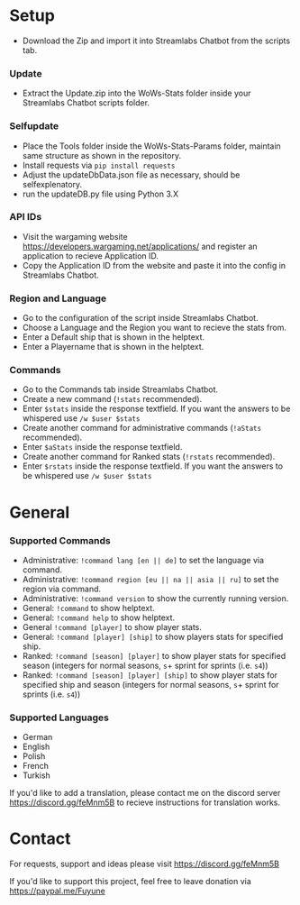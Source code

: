 # Setup
- Download the Zip and import it into Streamlabs Chatbot from the scripts tab.

### Update
- Extract the Update.zip into the WoWs-Stats folder inside your Streamlabs Chatbot scripts folder.

### Selfupdate
- Place the Tools folder inside the WoWs-Stats-Params folder, maintain same structure as shown in the repository.
- Install requests via `pip install requests`
- Adjust the updateDbData.json file as necessary, should be selfexplenatory.
- run the updateDB.py file using Python 3.X

### API IDs
- Visit the wargaming website https://developers.wargaming.net/applications/ and register an application to recieve Application ID.
- Copy the Application ID from the website and paste it into the config in Streamlabs Chatbot.

### Region and Language
- Go to the configuration of the script inside Streamlabs Chatbot.
- Choose a Language and the Region you want to recieve the stats from.
- Enter a Default ship that is shown in the helptext.
- Enter a Playername that is shown in the helptext.

### Commands
- Go to the Commands tab inside Streamlabs Chatbot.
- Create a new command (`!stats` recommended).
- Enter `$stats` inside the response textfield. If you want the answers to be whispered use `/w $user $stats`
- Create another command for administrative commands (`!aStats` recommended).
- Enter `$aStats` inside the response textfield.
- Create another command for Ranked stats (`!rstats` recommended).
- Enter `$rstats` inside the response textfield. If you want the answers to be whispered use `/w $user $stats`

# General

### Supported Commands
- Administrative: `!command lang [en || de]` to set the language via command.
- Administrative: `!command region [eu || na || asia || ru]` to set the region via command.
- Administrative: `!command version` to show the currently running version.
- General: `!command` to show helptext.
- General: `!command help` to show helptext.
- General `!command [player]` to show player stats.
- General: `!command [player] [ship]` to show players stats for specified ship.
- Ranked: `!command [season] [player]` to show player stats for specified season (integers for normal seasons, `s`+ sprint for sprints (i.e. `s4`))
- Ranked: `!command [season] [player] [ship]` to show player stats for specified ship and season (integers for normal seasons, `s`+ sprint for sprints (i.e. `s4`))


### Supported Languages
- German
- English
- Polish
- French
- Turkish

If you'd like to add a translation, please contact me on the discord server https://discord.gg/feMnm5B to recieve instructions for translation works.

# Contact
For requests, support and ideas please visit https://discord.gg/feMnm5B

If you'd like to support this project, feel free to leave donation via https://paypal.me/Fuyune
